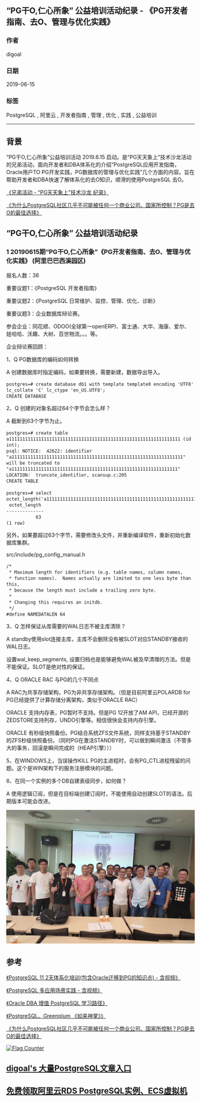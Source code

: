 ## “PG干O,仁心所象” 公益培训活动纪录 - 《PG开发者指南、去O、管理与优化实践》  
  
### 作者  
digoal  
  
### 日期  
2019-06-15  
  
### 标签  
PostgreSQL , 阿里云 , 开发者指南 , 管理 , 优化 , 实践 , 公益培训  
  
----  
  
## 背景  
“PG干O,仁心所象”公益培训活动 2019.6.15 启动。是“PG天天象上”技术沙龙活动的兄弟活动，面向开发者和DBA体系化的介绍“PostgreSQL应用开发指南，Oracle用户TO PG开发实践，PG数据库的管理与优化实践”几个方面的内容。旨在帮助开发者和DBA快速了解体系化的去O知识，顺滑的使用PostgreSQL 去O。  
  
[《兄弟活动 - “PG天天象上”技术沙龙 纪录》](../201801/20180121_01.md)  
  
[《为什么PostgreSQL社区几乎不可能被任何一个商业公司、国家所控制？PG是去O的最佳选择》](../201906/20190608_02.md)  
  
## “PG干O,仁心所象” 公益培训活动纪录  
### 1 20190615期“PG干O,仁心所象”《PG开发者指南、去O、管理与优化实践》 (阿里巴巴西溪园区)  
报名人数：36  
  
重要议题1：《PostgreSQL 开发者指南》  
  
重要议题2：《PostgreSQL 日常维护、监控、管理、优化、诊断》  
  
重要议题3：企业数据库辩论赛。  
  
参会企业：同花顺、ODOO(全球第一openERP)、富士通、大华、海康、爱尔、娃哈哈、沃趣、大树、百世物流。。。等。  
  
企业辩论赛回顾：  
  
1、Q PG数据库的编码如何转换  
  
A   创建数据库时指定编码，如果要转换，需要新建，数据导出导入。  
  
```  
postgres=# create database db1 with template template0 encoding 'UTF8' lc_collate 'C' lc_ctype 'en_US.UTF8';  
CREATE DATABASE  
```  
  
2、Q 创建的对象名超过64个字节会怎么样？  
  
A   截断到63个字节为止。  
  
```  
postgres=# create table a1111111111111111111111111111111111111111111111111111111111111111 (id int);  
psql: NOTICE:  42622: identifier "a1111111111111111111111111111111111111111111111111111111111111111" will be truncated to "a11111111111111111111111111111111111111111111111111111111111111"  
LOCATION:  truncate_identifier, scansup.c:205  
CREATE TABLE  
  
postgres=# select octet_length('a11111111111111111111111111111111111111111111111111111111111111');  
 octet_length  
--------------  
           63  
(1 row)  
```  
  
另外，如果要超过63个字节，需要修改头文件，并重新编译软件，重新初始化数据库集群。  
  
src/include/pg_config_manual.h  
  
```  
/*  
 * Maximum length for identifiers (e.g. table names, column names,  
 * function names).  Names actually are limited to one less byte than this,  
 * because the length must include a trailing zero byte.  
 *  
 * Changing this requires an initdb.  
 */  
#define NAMEDATALEN 64  
```  
  
3、Q 怎样保证从库需要的WAL日志不被主库清除？  
  
A   standby使用slot连接主库，主库不会删除没有被SLOT对应STANDBY接收的WAL日志。  
  
设置wal_keep_segments, 设置归档也是能够避免WAL被及早清理的方法。但是不能保证。SLOT是绝对性的保证。  
  
4、Q ORACLE RAC 与PG的几个不同点  
  
A   RAC为共享存储架构，PG为非共享存储架构。（但是目前阿里云POLARDB for PG已经提供了计算存储分离架构，类似于ORACLE RAC）  
  
ORACLE 支持内存表，PG暂时不支持。但是PG 12开放了AM API，已经开源的ZEDSTORE支持列存，UNDO引擎等。相信很快会支持内存引擎。  
  
ORACLE 有秒级快照备份。PG结合系统ZFS文件系统，同样支持基于STANDBY的ZFS秒级快照备份。（同时PG在激活STANDBY时，可以做到瞬间激活（不管多大的事务，回滚是瞬间完成的（HEAP引擎）））  
  
5、在WINDOWS上，当误操作KILL PG的主进程时，会有PG_CTL进程残留的问题。这个是WIN架构下的服务注册模块的问题。  
  
6、在同一个实例的多个DB自建表级同步，如何做？  
  
A   使用逻辑订阅，但是在目标端创建订阅时，不能使用自动创建SLOT的语法。后期版本可能会改进。  
  
![pic](20190615_03_pic_001.jpg)  
  
## 参考  
[《PostgreSQL 11 2天体系化培训(包含Oracle迁移到PG的知识点) - 含视频》](../201901/20190105_01.md)  
  
[《PostgreSQL 多应用场景实践 - 含视频》](../201805/20180524_02.md)  
  
[《Oracle DBA 增值 PostgreSQL 学习路径》](../201804/20180425_01.md)  
  
[《PostgreSQL、Greenplum 《如来神掌》》](../201706/20170601_02.md)  
  
[《为什么PostgreSQL社区几乎不可能被任何一个商业公司、国家所控制？PG是去O的最佳选择》](../201906/20190608_02.md)  
  
  
<a rel="nofollow" href="http://info.flagcounter.com/h9V1"  ><img src="http://s03.flagcounter.com/count/h9V1/bg_FFFFFF/txt_000000/border_CCCCCC/columns_2/maxflags_12/viewers_0/labels_0/pageviews_0/flags_0/"  alt="Flag Counter"  border="0"  ></a>  
  
  
## [digoal's 大量PostgreSQL文章入口](https://github.com/digoal/blog/blob/master/README.md "22709685feb7cab07d30f30387f0a9ae")
  
  
## [免费领取阿里云RDS PostgreSQL实例、ECS虚拟机](https://free.aliyun.com/ "57258f76c37864c6e6d23383d05714ea")
  
